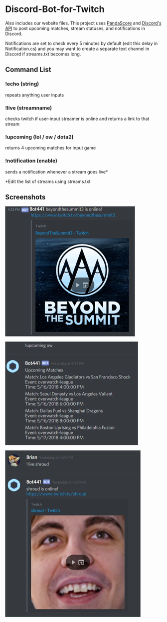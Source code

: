 # Discord-Bot-for-Twitch
Also includes our website files. This project uses [PandaScore](https://developers.pandascore.co/) and [Discord's API](https://discordapp.com/developers/docs/intro) to post upcoming matches, stream statuses, and notifications in Discord. 

Notifications are set to check every 5 minutes by default (edit this delay in Notification.cs) and you may want to create a separate text channel in Discord if streams.txt becomes long.

## Command List

### !echo (string)
repeats anything user inputs
### !live (streamname)
checks twitch if user-input streamer is online and returns a link to that stream
### !upcoming (lol / ow / dota2)
returns 4 upcoming matches for input game
### !notification (enable)
sends a notification whenever a stream goes live*

*Edit the list of streams using streams.txt

## Screenshots

![alt text](https://github.com/shafergrytness/Discord-Bot-for-Twitch/blob/master/Screenshots/07-large.jpg)

![alt text](https://github.com/shafergrytness/Discord-Bot-for-Twitch/blob/master/Screenshots/05-large.jpg)

![alt text](https://github.com/shafergrytness/Discord-Bot-for-Twitch/blob/master/Screenshots/03-large.jpg)
